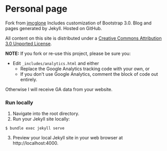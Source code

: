 Personal page
========

Fork from [jmcglone](http://jmcglone/jmcglone.github.io)
Includes customization of Bootstrap 3.0. Blog and pages generated by Jekyll. Hosted on GitHub.

All content on this site is distributed under a [Creative Commons Attribution 3.0 Unported License](http://creativecommons.org/licenses/by/3.0/deed.en_US).

**NOTE:** If you fork or re-use this project, please be sure you:

* Edit `_includes/analytics.html` and either
  * Replace the Google Analytics tracking code with your own, or
  * If you don't use Google Analytics, comment the block of code out entirely.

Otherwise I will receive GA data from your website.

### Run locally
1. Navigate into the root directory.
2. Run your Jekyll site locally:
```
$ bundle exec jekyll serve
```
3. Preview your local Jekyll site in your web browser at http://localhost:4000.
